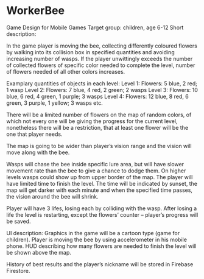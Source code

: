 # WorkerBee
Game Design for Mobile Games
Target group: children, age 6-12
Short description:

In the game player is moving the bee, collecting differently coloured flowers by walking into its collision box in specified quantities and avoiding increasing number of wasps.
If the player unwittingly exceeds the number of collected flowers of specific color needed to complete the level, number of flowers needed of all other colors increases.

Examplary quantities of objects in each level:
Level 1: Flowers: 5 blue, 2 red; 1 wasp Level 2: Flowers: 7 blue, 4 red, 2 green; 2 wasps Level 3: Flowers: 10 blue, 6 red, 4 green, 1 purple; 3 wasps Level 4: Flowers: 12 blue, 8 red, 6 green, 3 purple, 1 yellow; 3 wasps etc.

There will be a limited number of flowers on the map of random colors, of which not every one will be giving the progress for the current level, nonetheless there will be a restriction, that at least one flower will be the one that player needs. 

The map is going to be wider than player’s vision range and the vision will move along with the bee. 

Wasps will chase the bee inside specific lure area, but will have slower movement rate than the bee to give a chance to dodge them. On higher levels wasps could show up from upper border of the map. The player will have limited time to finish the level. The time will be indicated by sunset, the map will get darker with each minute and when the specified time passes, the vision around the bee will shrink. 

Player will have 3 lifes, losing each by colliding with the wasp. After losing a life the level is restarting, except the flowers’ counter – player’s progress will be saved. 

UI description: Graphics in the game will be a cartoon type (game for children). Player is moving the bee by using accelerometer in his mobile phone. 
HUD describing how many flowers are needed to finish the level will be shown above the map. 


History of best results and the player’s nickname will be stored in Firebase Firestore.